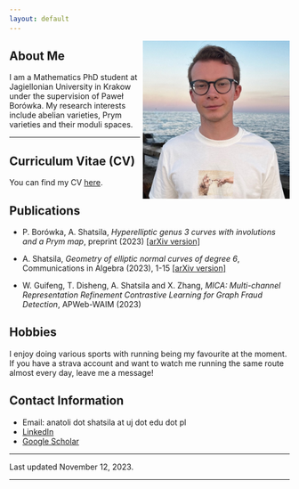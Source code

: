 ```yaml
---
layout: default
---
```



<img src="profile_photo.jpg" alt="Your Photo" style="float: right; margin-left: 5px;" width="264" height="284">

## About Me

I am a Mathematics PhD student at Jagiellonian University in Krakow under the supervision of Paweł Borówka. My research interests include abelian varieties, Prym varieties and their moduli spaces.

---

## Curriculum Vitae (CV)

You can find my CV [here](cv.pdf).

## Publications

- P. Borówka, A. Shatsila, *Hyperelliptic genus 3 curves with involutions and a Prym map*, preprint (2023) [[arXiv version]](https://arxiv.org/abs/2308.07038)

- A. Shatsila, *Geometry of elliptic normal curves of degree 6*, Communications in Algebra (2023), 1-15 [[arXiv version]](https://arxiv.org/abs/2203.11672)

- W. Guifeng, T. Disheng, A. Shatsila and X. Zhang, *MICA: Multi-channel Representation Refinement Contrastive Learning for Graph Fraud Detection*, APWeb-WAIM (2023)

## Hobbies

I enjoy doing various sports with running being my favourite at the moment. If you have a strava account and want to watch me running the same route almost every day, leave me a message! 

## Contact Information

- Email: anatoli dot shatsila at uj dot edu dot pl
- [LinkedIn](https://www.linkedin.com/in/anatoli-shatsila-392b5b206/)
- [Google Scholar](https://scholar.google.com/citations?user=Ka-_WPcAAAAJ&hl=en)

---

Last updated November 12, 2023.

---
